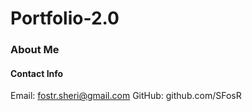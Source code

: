 # Portfolio-2.0

### About Me

#### Contact Info
Email: fostr.sheri@gmail.com
GitHub: github.com/SFosR